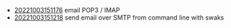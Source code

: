 - [20221003151176](/zet/20221003151176/README.md) email POP3 / IMAP
- [20221003151218](/zet/20221003151218/README.md) send email over SMTP from command line with swaks
